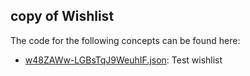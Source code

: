 ## copy of Wishlist

The code for the following concepts can be found here: 

- [w48ZAWw\-LGBsTqJ9WeuhIF.json](w48ZAWw-LGBsTqJ9WeuhIF.json): Test wishlist
